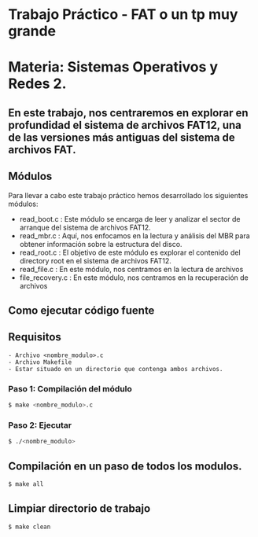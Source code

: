 # Trabajo Práctico - FAT o un tp muy grande
# Materia: Sistemas Operativos y Redes 2. 

En este trabajo, nos centraremos en explorar en profundidad el sistema de archivos FAT12, una de las versiones más antiguas del sistema de archivos FAT.
--- 
## Módulos
Para llevar a cabo este trabajo práctico hemos desarrollado los siguientes módulos:
  - read_boot.c : Este módulo se encarga de leer y analizar el sector de arranque del sistema de archivos FAT12.
  - read_mbr.c : Aquí, nos enfocamos en la lectura y análisis del MBR para obtener información sobre la estructura del disco.
  - read_root.c : El objetivo de este módulo es explorar el contenido del directory root en el sistema de archivos FAT12.
  - read_file.c : En este módulo, nos centramos en la lectura de archivos 
  - file_recovery.c : En este módulo, nos centramos en la recuperación de archivos 


## Como ejecutar código fuente

## Requisitos

    - Archivo <nombre_modulo>.c
    - Archivo Makefile
    - Estar situado en un directorio que contenga ambos archivos.
    

### Paso 1: Compilación del módulo

```bash
$ make <nombre_modulo>.c
```

### Paso 2: Ejecutar 

```bash
$ ./<nombre_modulo>
```

## Compilación en un paso de todos los modulos.
```bash
$ make all
```
## Limpiar directorio de trabajo
```bash
$ make clean
```

